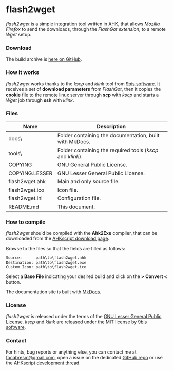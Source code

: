 # flash2wget

*flash2wget* is a simple integration tool written in [AHK](http://ahkscript.org/), that allows *Mozilla Firefox* to send the downloads, through the *FlashGot extension*, to a remote *Wget* setup.

### Download

The build archive is [here on GitHub](https://github.com/cyruz-git/flash2wget/releases).

### How it works

*flash2wget* works thanks to the *kscp* and *klink* tool from [9bis software](http://www.9bis.net/kitty/). It receives a set of **download parameters** from *FlashGot*, then it copies the **cookie** file to the remote linux server through **scp** with *kscp* and starts a *Wget* job through **ssh** with *klink*.

### Files

Name | Description
-----|------------
docs\ | Folder containing the documentation, built with MkDocs.
tools\ | Folder containing the required tools (*kscp* and *klink*).
COPYING | GNU General Public License.
COPYING.LESSER | GNU Lesser General Public License.
flash2wget.ahk | Main and only source file.
flash2wget.ico | Icon file.
flash2wget.ini | Configuration file.
README.md | This document.

### How to compile

*flash2wget* should be compiled with the **Ahk2Exe** compiler, that can be downloaded from the [AHKscript download page](http://ahkscript.org/download/).

Browse to the files so that the fields are filled as follows:

    Source:      path\to\flash2wget.ahk
    Destination: path\to\flash2wget.exe
    Custom Icon: path\to\flash2wget.ico

Select a **Base File** indicating your desired build and click on the **> Convert <** button.

The documentation site is built with [MkDocs](http://www.mkdocs.org/).

### License

*flash2wget* is released under the terms of the [GNU Lesser General Public License](http://www.gnu.org/licenses/). *kscp* and *klink* are released under the MIT license by [9bis software](http://kitty.9bis.net/).

### Contact

For hints, bug reports or anything else, you can contact me at [focabresm@gmail.com](mailto:focabresm@gmail.com), open a issue on the dedicated [GitHub repo](https://github.com/cyruz-git/flash2wget) or use the [AHKscript development thread](http://ahkscript.org/boards/viewtopic.php?f=6&t=5659).